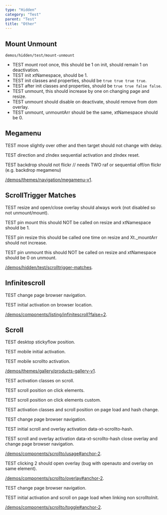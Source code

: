 ```yaml
---
type: "Hidden"
category: "Test"
parent: "Test"
title: "Other"
---
```


## Mount Unmount

`demos/hidden/test/mount-unmount`
- TEST mount root once, this should be 1 on init, should remain 1 on deactivation.
- TEST init xtNamespace, should be 1.
- TEST init classes and properties, should be `true true true true`.
- TEST after init classes and properties, should be `true true false false`.
- TEST unmount, this should increase by one on changing page and resize.
- TEST unmount should disable on deactivate, should remove from dom overlay.
- TEST unmount, unmountArr should be the same, xtNamespace should be 0.

<demo>
  <demoinline src="demos/hidden/test/mount-unmount">
  </demoinline>
</demo>

## Megamenu

TEST move slightly over other and then target should not change with delay.

TEST direction and zIndex sequential activation and zIndex reset.

TEST backdrop should not flickr // needs TWO raf or sequential off/on flickr (e.g. backdrop megamenu)

[/demos/themes/navigation/megamenu-v1](/demos/themes/navigation/megamenu-v1).

## ScrollTrigger Matches

TEST resize and open/close overlay should always work (not disabled so not unmount/mount).

TEST pin mount this should NOT be called on resize and xtNamespace should be 1.

TEST pin resize this should be called one time on resize and Xt._mountArr should not increase.

TEST pin unmount this should NOT be called on resize and xtNamespace should be 0 on unmount.

[/demos/hidden/test/scrolltrigger-matches](/demos/hidden/test/scrolltrigger-matches).

## Infinitescroll

TEST change page browser navigation.

TEST initial activation on browser location.

[/demos/components/listing/infinitescroll?false=2](/demos/components/listing/infinitescroll?false=2).

## Scroll

TEST desktop stickyflow position.

TEST mobile initial activation.

TEST mobile scrollto activation.

[/demos/themes/gallery/products-gallery-v1](/demos/themes/gallery/products-gallery-v1).

TEST activation classes on scroll.

TEST scroll position on click elements.

TEST scroll position on click elements custom.

TEST activation classes and scroll position on page load and hash change.

TEST change page browser navigation.

TEST initial scroll and overlay activation data-xt-scrollto-hash.

TEST scroll and overlay activation data-xt-scrollto-hash close overlay and change page browser navigation.

[/demos/components/scrollto/usage#anchor-2](/demos/components/scrollto/usage#anchor-2).

TEST clicking 2 should open overlay (bug with openauto and overlay on same element).

[/demos/components/scrollto/overlay#anchor-2](/demos/components/scrollto/overlay#anchor-2).

TEST change page browser navigation.

TEST initial activation and scroll on page load when linking non scrolltoInit.

[/demos/components/scrollto/toggle#anchor-2](/demos/components/scrollto/toggle#anchor-2).
